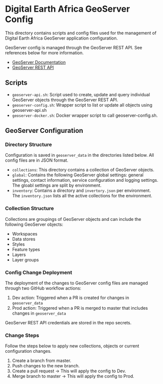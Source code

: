 # Digital Earth Africa GeoServer Config
This directory contains scripts and config files used for the management of Digital Earth Africa GeoServer application configuration.

GeoServer config is managed through the GeoServer REST API. See references below for more information.

- [GeoServer Documentation](https://docs.geoserver.org/)
- [GeoServer REST API](https://docs.geoserver.org/stable/en/user/rest/)

## Scripts
- `geoserver-api.sh`: Script used to create, update and query individual GeoServer objects through the GeoServer REST API.
- `geoserver-config.sh`: Wrapper script to list or update all objects using geoserver-api.sh
- `geoserver-docker.sh`: Docker wrapper script to call geoserver-config.sh. 

## GeoServer Configuration
### Directory Structure
Configuration is saved in `geoserver_data` in the directories listed below. All config files are in JSON format.

- `collections`: This directory contains a collection of GeoServer objects.
- `global`: Contains the following GeoServer global settings: general settings, contact information, service configuration and logging settings. The gloabl settings are split by environment.
- `inventory`: Contains a directory and `invertory.json` per environment. The `inventory.json` lists all the active collections for the environment.

### Collection Structure
Collections are groupings of GeoServer objects and can include the following GeoServer objects:
- Workspaces
- Data stores
- Styles
- Feature types
- Layers
- Layer groups

### Config Change Deployment
The deployment of the changes to GeoServer config files are managed through two GitHub workflow actions:
1. Dev action: Triggered when a PR is created for changes in `geoserver_data`
2. Prod action: Triggered when a PR is merged to master that includes changes in `geoserver_data`

GeoServer REST API credentials are stored in the repo secrets.

### Change Steps
Follow the steps below to apply new collections, objects or current configuration changes.
1. Create a branch from master.
2. Push changes to the new branch.
3. Create a pull request -> This will apply the config to Dev.
4. Merge branch to master -> This will apply the config to Prod.
